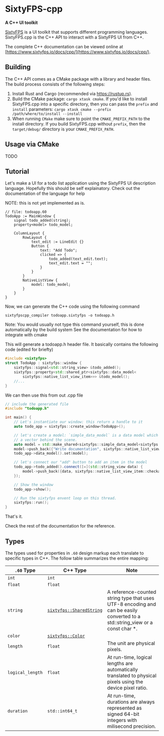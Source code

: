 # SixtyFPS-cpp

**A C++ UI toolkit**

[SixtyFPS](https://www.sixtyfps.io/) is a UI toolkit that supports different programming languages.
SixtyFPS.cpp is the C++ API to interact with a SixtyFPS UI from C++.

The complete C++ documentation can be viewed online at [https://www.sixtyfps.io/docs/cpp/](https://www.sixtyfps.io/docs/cpp/).

## Building

The C++ API comes as a CMake package with a library and header files. The build process consists of the following steps:

 1. Install Rust and Cargo (recommended via https://rustup.rs).
 2. Build the CMake package: `cargo xtask cmake`. If you'd like to install SixtyFPS.cpp into a specific directory, then
       you can pass the `prefix` and `install` parameters: `cargo xtask cmake --prefix /path/where/to/install --install`
 3. When running `CMake` make sure to point the `CMAKE_PREFIX_PATH` to the install directory. If you build SixtyFPS.cpp without `prefix`, then the `target/debug/` directory is your `CMAKE_PREFIX_PATH`.

## Usage via CMake

TODO

## Tutorial

Let's make a UI for a todo list application using the SixtyFPS UI description language.
Hopefully this should be self explainatory. Check out the documentation of the language for help

NOTE: this is not yet implemented as is.

```sixtyfps
// file: todoapp.60
TodoApp := MainWindow {
    signal todo_added(string);
    property<model> todo_model;

    ColumnLayout {
        RowLayout {
            text_edit := LineEdit {}
            Button {
                text: "Add Todo";
                clicked => {
                    todo_added(text_edit.text);
                    text_edit.text = "";
                }
            }
        }
        NativeListView {
            model: todo_model;
        }
    }
}
```

Now, we can generate the C++ code using the following command

```
sixtyfpscpp_compiler todoapp.sixtyfps -o todoapp.h
```

Note: You would usually not type this command yourself, this is done automatically by the build system
See the documentation for how to integrate with cmake

This will generate a todoapp.h header file. It basically contains the following code
(edited for briefty)

```C++
#include <sixtyfps>
struct TodoApp : sixtyfps::window {
    sixtyfps::signal<std::string_view> &todo_added();
    sixtyfps::property<std::shared_ptr<sixtyfps::data_model<
        sixtyfps::native_list_view_item>>> &todo_model();
    //...
}
```

We can then use this from out .cpp file

```C++
// include the generated file
#include "todoapp.h"

int main() {
    // Let's instantiate our window: this return a handle to it
    auto todo_app = sixtyfps::create_window<TodoApp>();

    // let's create a model: `simple_data_model` is a data model which is simply backed by
    // a vector behind the scene.
    auto model = std::make_shared<sixtyfps::simple_data_model<sixtyfps::native_list_view_item>>();
    model->push_back({"Write documentation", sixtyfps::native_list_view_item::checkable });
    todo_app->data_model().set(model);

    // let's connect our "add" button to add an item in the model
    todo_app->todo_added().connect([=](std::string_view data) {
        model->push_back({data, sixtyfps::native_list_view_item::checkable})
    });

    // Show the window
    todo_app->show();

    // Run the sixtyfps envent loop on this thread.
    sixtyfps::run();
}
```

That's it.

Check the rest of the documentation for the reference.

## Types

The types used for properties in `.60` design markup each translate to specific types in C++.
The follow table summarizes the entire mapping:

| `.60` Type | C++ Type | Note |
| --- | --- | --- |
| `int` | `int` | |
| `float` | `float` | |
| `string` | [`sixtyfps::SharedString`](api/structsixtyfps_1_1_shared_string.html) | A reference-counted string type that uses UTF-8 encoding and can be easily converted to a std::string_view or a const char *. |
| `color` | [`sixtyfps::Color`](api/classsixtyfps_1_1_color.html) | |
| `length` | `float` | The unit are physical pixels. |
| `logical_length` | `float` | At run-time, logical lengths are automatically translated to physical pixels using the device pixel ratio. |
| `duration` | `std::int64_t` | At run-time, durations are always represented as signed 64-bit integers with milisecond precision. |